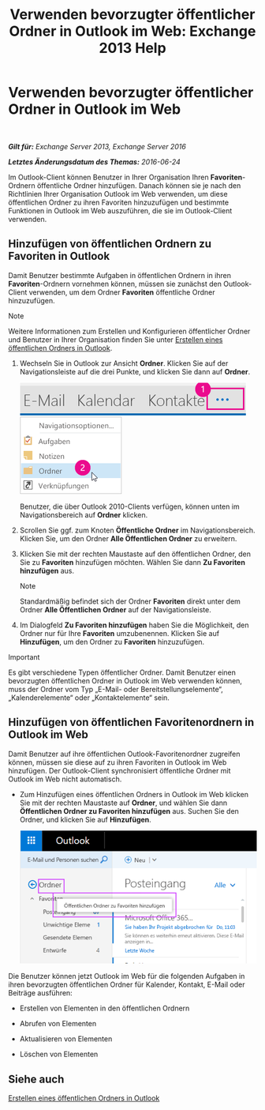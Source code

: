 ﻿---
title: 'Verwenden bevorzugter öffentlicher Ordner in Outlook im Web: Exchange 2013 Help'
TOCTitle: Verwenden bevorzugter öffentlicher Ordner in Outlook im Web
ms:assetid: f6f1db72-4465-4eb8-b525-ac2c1fa10a69
ms:mtpsurl: https://technet.microsoft.com/de-de/library/Dn948177(v=EXCHG.150)
ms:contentKeyID: 65207670
ms.date: 04/24/2018
mtps_version: v=EXCHG.150
ms.translationtype: HT
---

# Verwenden bevorzugter öffentlicher Ordner in Outlook im Web

 

_**Gilt für:** Exchange Server 2013, Exchange Server 2016_

_**Letztes Änderungsdatum des Themas:** 2016-06-24_

Im Outlook-Client können Benutzer in Ihrer Organisation Ihren **Favoriten**-Ordnern öffentliche Ordner hinzufügen. Danach können sie je nach den Richtlinien Ihrer Organisation Outlook im Web verwenden, um diese öffentlichen Ordner zu ihren Favoriten hinzuzufügen und bestimmte Funktionen in Outlook im Web auszuführen, die sie im Outlook-Client verwenden.

## Hinzufügen von öffentlichen Ordnern zu Favoriten in Outlook

Damit Benutzer bestimmte Aufgaben in öffentlichen Ordnern in ihren **Favoriten**-Ordnern vornehmen können, müssen sie zunächst den Outlook-Client verwenden, um dem Ordner **Favoriten** öffentliche Ordner hinzuzufügen.


> [!NOTE]
> Weitere Informationen zum Erstellen und Konfigurieren öffentlicher Ordner und Benutzer in Ihrer Organisation finden Sie unter <A href="https://support.office.com/en-us/article/create-a-public-folder-in-outlook-d5981360-28d3-4c8f-a373-c98ae570420a?ui=en-us%26rs=en-us%26ad=us">Erstellen eines öffentlichen Ordners in Outlook</A>.



1.  Wechseln Sie in Outlook zur Ansicht **Ordner**. Klicken Sie auf der Navigationsleiste auf die drei Punkte, und klicken Sie dann auf **Ordner**.
    
    ![Auslassungszeichen in der Outlook 2013-Navigationsleiste](images/Dn948177.7a949ccd-f0e0-4d20-aa4d-f97ae5c6fdff(EXCHG.150).png "Auslassungszeichen in der Outlook 2013-Navigationsleiste")  
    ![Outlook 2013-Navigationsleistenmenü zum Zugriff auf Ordner](images/Dn948177.aaedd8fa-8a30-4e96-b4de-9625cd62e2b9(EXCHG.150).png "Outlook 2013-Navigationsleistenmenü zum Zugriff auf Ordner")  
    
    Benutzer, die über Outlook 2010-Clients verfügen, können unten im Navigationsbereich auf **Ordner** klicken.

2.  Scrollen Sie ggf. zum Knoten **Öffentliche Ordner** im Navigationsbereich. Klicken Sie, um den Ordner **Alle Öffentlichen Ordner** zu erweitern.

3.  Klicken Sie mit der rechten Maustaste auf den öffentlichen Ordner, den Sie zu **Favoriten** hinzufügen möchten. Wählen Sie dann **Zu Favoriten hinzufügen** aus.
    

    > [!NOTE]
    > Standardmäßig befindet sich der Ordner <STRONG>Favoriten</STRONG> direkt unter dem Ordner <STRONG>Alle Öffentlichen Ordner</STRONG> auf der Navigationsleiste.



4.  Im Dialogfeld **Zu Favoriten hinzufügen** haben Sie die Möglichkeit, den Ordner nur für Ihre **Favoriten** umzubenennen. Klicken Sie auf **Hinzufügen**, um den Ordner zu **Favoriten** hinzuzufügen.


> [!IMPORTANT]
> Es gibt verschiedene Typen öffentlicher Ordner. Damit Benutzer einen bevorzugten öffentlichen Ordner in Outlook im Web verwenden können, muss der Ordner vom Typ „E-Mail- oder Bereitstellungselemente“, „Kalenderelemente“ oder „Kontaktelemente“ sein.



## Hinzufügen von öffentlichen Favoritenordnern in Outlook im Web

Damit Benutzer auf ihre öffentlichen Outlook-Favoritenordner zugreifen können, müssen sie diese auf zu ihren Favoriten in Outlook im Web hinzufügen. Der Outlook-Client synchronisiert öffentliche Ordner mit Outlook im Web nicht automatisch.

  - Zum Hinzufügen eines öffentlichen Ordners in Outlook im Web klicken Sie mit der rechten Maustaste auf **Ordner**, und wählen Sie dann **Öffentlichen Ordner zu Favoriten hinzufügen** aus. Suchen Sie den Ordner, und klicken Sie auf **Hinzufügen**.
    
    ![Öffentlichen Ordner zu Favoriten hinzufügen](images/Dn948177.dc2af75b-d1c3-4024-8759-00558799d34a(EXCHG.150).png "Öffentlichen Ordner zu Favoriten hinzufügen")  

Die Benutzer können jetzt Outlook im Web für die folgenden Aufgaben in ihren bevorzugten öffentlichen Ordner für Kalender, Kontakt, E-Mail oder Beiträge ausführen:

  - Erstellen von Elementen in den öffentlichen Ordnern

  - Abrufen von Elementen

  - Aktualisieren von Elementen

  - Löschen von Elementen

## Siehe auch


[Erstellen eines öffentlichen Ordners in Outlook](https://support.office.com/en-us/article/create-a-public-folder-in-outlook-d5981360-28d3-4c8f-a373-c98ae570420a?ui=en-us%26rs=en-us%26ad=us)

